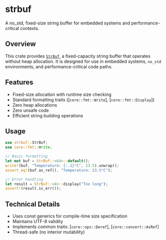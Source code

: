# strbuf

A no_std, fixed-size string buffer for embedded systems and performance-critical contexts.

## Overview

This crate provides [`StrBuf`], a fixed-capacity string buffer that operates without
heap allocation. It is designed for use in embedded systems, `no_std` environments,
and performance-critical code paths.

## Features
- Fixed-size allocation with runtime size checking
- Standard formatting traits ([`core::fmt::Write`], [`core::fmt::Display`])
- Zero heap allocations
- Zero unsafe code
- Efficient string building operations

## Usage
```rust
use strbuf::StrBuf;
use core::fmt::Write;

// Basic formatting
let mut buf = StrBuf::<64>::default();
write!(buf, "Temperature: {:.1}°C", 23.5).unwrap();
assert_eq!(buf.as_ref(), "Temperature: 23.5°C");

// Error handling
let result = StrBuf::<4>::display("Too long");
assert!(result.is_err());
```

## Technical Details
- Uses const generics for compile-time size specification
- Maintains UTF-8 validity
- Implements common traits: [`core::ops::Deref`], [`core::convert::AsRef`]
- Thread-safe (no interior mutability)

[`StrBuf`]: struct.StrBuf.html
